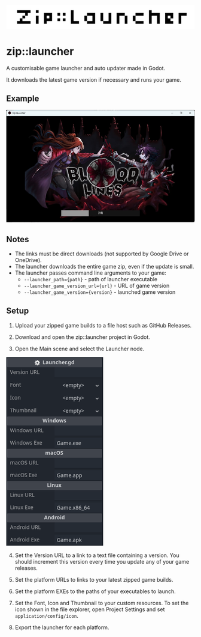 ![Banner](https://github.com/Joy-less/zip-launcher/blob/7ed04ac8a72e91d7ff693c9f716e992ff2d0890c/Assets/Banner%204x.png)

# zip::launcher

A customisable game launcher and auto updater made in Godot.

It downloads the latest game version if necessary and runs your game.

## Example

![Launcher Preview](https://github.com/Joy-less/zip-launcher/blob/acb201823d8898e7b4fe786a4770db498610075b/Assets/LauncherPreview.jpg)

## Notes

- The links must be direct downloads (not supported by Google Drive or OneDrive).
- The launcher downloads the entire game zip, even if the update is small.
- The launcher passes command line arguments to your game:
  - `--launcher_path={path}` - path of launcher executable
  - `--launcher_game_version_url={url}` - URL of game version
  - `--launcher_game_version={version}` - launched game version

## Setup

1. Upload your zipped game builds to a file host such as GitHub Releases.

2. Download and open the zip::launcher project in Godot.

3. Open the Main scene and select the Launcher node.

![Configuration Preview](https://github.com/Joy-less/zip-launcher/blob/be0614f244a512743ec303712e1dc8ae5c17e2d3/Assets/ConfigPreview.png)

4. Set the Version URL to a link to a text file containing a version. You should increment this version every time you update any of your game releases.

5. Set the platform URLs to links to your latest zipped game builds.

6. Set the platform EXEs to the paths of your executables to launch.

7. Set the Font, Icon and Thumbnail to your custom resources. To set the icon shown in the file explorer, open Project Settings and set `application/config/icon`.

8. Export the launcher for each platform.